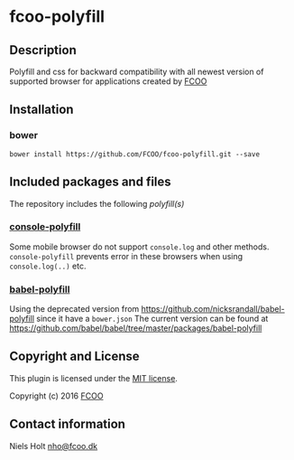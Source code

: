 # fcoo-polyfill
>


## Description
Polyfill and css for backward compatibility with all newest version of supported browser for applications created by [FCOO](https://github.com/FCOO) 

## Installation
### bower
`bower install https://github.com/FCOO/fcoo-polyfill.git --save`

## Included packages and files

The repository includes the following *polyfill(s)*

### [console-polyfill](https://github.com/paulmillr/console-polyfill)
Some mobile browser do not support `console.log` and other methods. 
`console-polyfill` prevents error in these browsers when using `console.log(..)` etc.

### [babel-polyfill](https://github.com/nicksrandall/babel-polyfill)
Using the deprecated version from https://github.com/nicksrandall/babel-polyfill since it have a `bower.json`
The current version can be found at https://github.com/babel/babel/tree/master/packages/babel-polyfill

## Copyright and License
This plugin is licensed under the [MIT license](https://github.com/FCOO/fcoo-polyfill/LICENSE).

Copyright (c) 2016 [FCOO](https://github.com/FCOO)

## Contact information

Niels Holt nho@fcoo.dk

